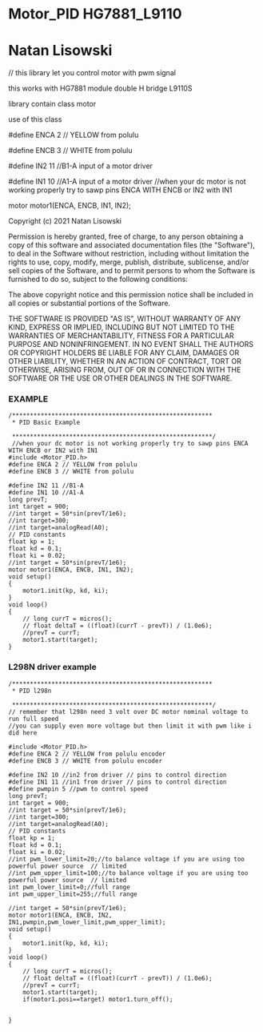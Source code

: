 # Motor_PID HG7881_L9110
# Natan Lisowski 

// this library let you control motor with pwm signal  

this works with HG7881 module double H bridge  L9110S


library contain class motor

use of this class


#define ENCA 2 // YELLOW from polulu


#define ENCB 3 // WHITE from polulu

#define IN2 11 //B1-A  input of a motor driver


#define IN1 10 //A1-A  input of a motor driver
//when  your dc motor is not working properly try to sawp pins ENCA WITH ENCB or IN2 with IN1

motor motor1(ENCA, ENCB, IN1, IN2);










Copyright (c) 2021 Natan Lisowski

Permission is hereby granted, free of charge, to any person obtaining a copy
of this software and associated documentation files (the "Software"), to deal
in the Software without restriction, including without limitation the rights
to use, copy, modify, merge, publish, distribute, sublicense, and/or sell
copies of the Software, and to permit persons to whom the Software is
furnished to do so, subject to the following conditions:

The above copyright notice and this permission notice shall be included in all
copies or substantial portions of the Software.

THE SOFTWARE IS PROVIDED "AS IS", WITHOUT WARRANTY OF ANY KIND, EXPRESS OR
IMPLIED, INCLUDING BUT NOT LIMITED TO THE WARRANTIES OF MERCHANTABILITY,
FITNESS FOR A PARTICULAR PURPOSE AND NONINFRINGEMENT. IN NO EVENT SHALL THE
AUTHORS OR COPYRIGHT HOLDERS BE LIABLE FOR ANY CLAIM, DAMAGES OR OTHER
LIABILITY, WHETHER IN AN ACTION OF CONTRACT, TORT OR OTHERWISE, ARISING FROM,
OUT OF OR IN CONNECTION WITH THE SOFTWARE OR THE USE OR OTHER DEALINGS IN THE
SOFTWARE.

### EXAMPLE
    /********************************************************
     * PID Basic Example

     ********************************************************/
     //when your dc motor is not working properly try to sawp pins ENCA WITH ENCB or IN2 with IN1
    #include <Motor_PID.h>
    #define ENCA 2 // YELLOW from polulu
    #define ENCB 3 // WHITE from polulu

    #define IN2 11 //B1-A 
    #define IN1 10 //A1-A 
    long prevT;
    int target = 900;
    //int target = 50*sin(prevT/1e6);
    //int target=300;
    //int target=analogRead(A0);
    // PID constants
    float kp = 1;
    float kd = 0.1;
    float ki = 0.02;
    //int target = 50*sin(prevT/1e6);
    motor motor1(ENCA, ENCB, IN1, IN2);
    void setup()
    {
        motor1.init(kp, kd, ki);
    }
    void loop()
    {
        // long currT = micros();
        // float deltaT = ((float)(currT - prevT)) / (1.0e6);
        //prevT = currT;
        motor1.start(target);
    }


### L298N driver example
    /********************************************************
     * PID l298n

     ********************************************************/
    // remember that l298n need 3 volt over DC motor nominal voltage to run full speed 
    //you can supply even more voltage but then limit it with pwm like i did here

    #include <Motor_PID.h>
    #define ENCA 2 // YELLOW from polulu encoder
    #define ENCB 3 // WHITE from polulu encoder

    #define IN2 10 //in2 from driver // pins to control direction
    #define IN1 11 //in1 from driver // pins to control direction
    #define pwmpin 5 //pwm to control speed
    long prevT;
    int target = 900;
    //int target = 50*sin(prevT/1e6);
    //int target=300;
    //int target=analogRead(A0);
    // PID constants
    float kp = 1;
    float kd = 0.1;
    float ki = 0.02;
    //int pwm_lower_limit=20;//to balance voltage if you are using too powerful power source  // limited
    //int pwm_upper_limit=100;//to balance voltage if you are using too powerful power source  // limited
    int pwm_lower_limit=0;//full range
    int pwm_upper_limit=255;//full range

    //int target = 50*sin(prevT/1e6);
    motor motor1(ENCA, ENCB, IN2, IN1,pwmpin,pwm_lower_limit,pwm_upper_limit);
    void setup()
    {
        motor1.init(kp, kd, ki);
    }
    void loop()
    {
        // long currT = micros();
        // float deltaT = ((float)(currT - prevT)) / (1.0e6);
        //prevT = currT;
        motor1.start(target);
        if(motor1.posi==target) motor1.turn_off();


    }

